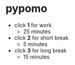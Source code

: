 # pypomo
- click **1** for work
  - 25 minutes
- click **2** for short break
  - 5 minutes
- click **3** for long break
  - 15 minutes
